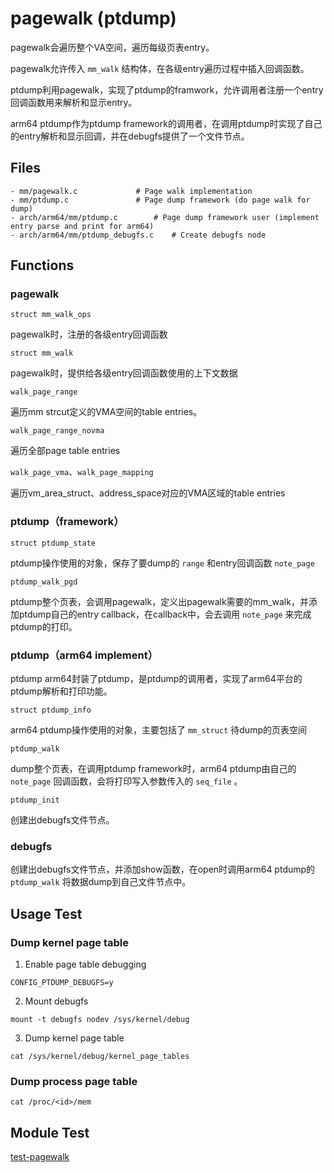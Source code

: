 # pagewalk (ptdump)

pagewalk会遍历整个VA空间，遍历每级页表entry。

pagewalk允许传入 `mm_walk` 结构体，在各级entry遍历过程中插入回调函数。

ptdump利用pagewalk，实现了ptdump的framwork，允许调用者注册一个entry回调函数用来解析和显示entry。

arm64 ptdump作为ptdump framework的调用者，在调用ptdump时实现了自己的entry解析和显示回调，并在debugfs提供了一个文件节点。

## Files

```
- mm/pagewalk.c				# Page walk implementation
- mm/ptdump.c				# Page dump framework (do page walk for dump)
- arch/arm64/mm/ptdump.c		# Page dump framework user (implement entry parse and print for arm64)
- arch/arm64/mm/ptdump_debugfs.c	# Create debugfs node
```

## Functions

### pagewalk

`struct mm_walk_ops`

pagewalk时，注册的各级entry回调函数

`struct mm_walk`

pagewalk时，提供给各级entry回调函数使用的上下文数据

`walk_page_range`

遍历mm strcut定义的VMA空间的table entries。

`walk_page_range_novma`

遍历全部page table entries

`walk_page_vma`、`walk_page_mapping`

遍历vm_area_struct、address_space对应的VMA区域的table entries

### ptdump（framework）

`struct ptdump_state`

ptdump操作使用的对象，保存了要dump的 `range` 和entry回调函数 `note_page`

`ptdump_walk_pgd`

ptdump整个页表，会调用pagewalk，定义出pagewalk需要的mm_walk，并添加ptdump自己的entry callback，在callback中，会去调用 `note_page` 来完成ptdump的打印。

### ptdump（arm64 implement）

ptdump arm64封装了ptdump，是ptdump的调用者，实现了arm64平台的ptdump解析和打印功能。

`struct ptdump_info`

arm64 ptdump操作使用的对象，主要包括了 `mm_struct` 待dump的页表空间

`ptdump_walk`

dump整个页表，在调用ptdump framework时，arm64 ptdump由自己的 `note_page` 回调函数，会将打印写入参数传入的 `seq_file` 。

`ptdump_init`

创建出debugfs文件节点。

### debugfs

创建出debugfs文件节点，并添加show函数，在open时调用arm64 ptdump的 `ptdump_walk` 将数据dump到自己文件节点中。

## Usage Test

### Dump kernel page table

1. Enable page table debugging
```
CONFIG_PTDUMP_DEBUGFS=y
```

2. Mount debugfs
```
mount -t debugfs nodev /sys/kernel/debug
```

3. Dump kernel page table
```
cat /sys/kernel/debug/kernel_page_tables
```

### Dump process page table

```
cat /proc/<id>/mem
```

## Module Test

[test-pagewalk](https://github.com/kernel-cyrus/kernel-tour/tree/master/tests/test-pagewalk)